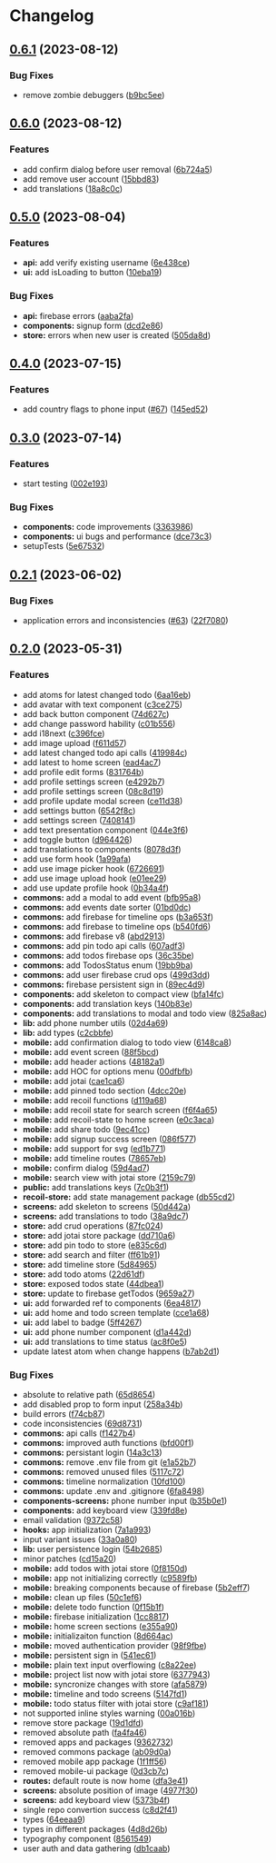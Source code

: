 # Changelog

## [0.6.1](https://github.com/leonelmeque/timelin/compare/v0.6.0...v0.6.1) (2023-08-12)


### Bug Fixes

* remove zombie debuggers ([b9bc5ee](https://github.com/leonelmeque/timelin/commit/b9bc5ee2b7eff01617bba9358bf75b6491c80c62))

## [0.6.0](https://github.com/leonelmeque/timelin/compare/v0.5.0...v0.6.0) (2023-08-12)


### Features

* add confirm dialog before user removal ([6b724a5](https://github.com/leonelmeque/timelin/commit/6b724a5df7d46f17608ed12247112e4cac17478a))
* add remove user account ([15bbd83](https://github.com/leonelmeque/timelin/commit/15bbd835f029b5b3cd58651304000cd95122c1a1))
* add translations ([18a8c0c](https://github.com/leonelmeque/timelin/commit/18a8c0c4b61af398df8d34cdc51d652ed063b870))

## [0.5.0](https://github.com/leonelmeque/timelin/compare/v0.4.0...v0.5.0) (2023-08-04)


### Features

* **api:** add verify existing username ([6e438ce](https://github.com/leonelmeque/timelin/commit/6e438ceb276201649cfe0b63f68618502fa96898))
* **ui:** add isLoading to button ([10eba19](https://github.com/leonelmeque/timelin/commit/10eba193146bc183eeb70dc857231ea372739982))


### Bug Fixes

* **api:** firebase errors ([aaba2fa](https://github.com/leonelmeque/timelin/commit/aaba2fad0b515ef0b7b8387aecb106d3d3e776a7))
* **components:** signup form ([dcd2e86](https://github.com/leonelmeque/timelin/commit/dcd2e86a50b61eae6296831f3ccffa3e68755f72))
* **store:** errors when new user is created ([505da8d](https://github.com/leonelmeque/timelin/commit/505da8d773a389cd01223a96895e514ae87c69fa))

## [0.4.0](https://github.com/leonelmeque/timelin/compare/v0.3.0...v0.4.0) (2023-07-15)


### Features

* add country flags to phone input ([#67](https://github.com/leonelmeque/timelin/issues/67)) ([145ed52](https://github.com/leonelmeque/timelin/commit/145ed523cba616c3d252afcb97052f051d9f8999))

## [0.3.0](https://github.com/leonelmeque/timelin/compare/v0.2.1...v0.3.0) (2023-07-14)


### Features

* start testing ([002e193](https://github.com/leonelmeque/timelin/commit/002e193e0e3fe67c66d101182ff28715bf9322e2))


### Bug Fixes

* **components:** code improvements ([3363986](https://github.com/leonelmeque/timelin/commit/3363986ee2c21ce6e2c34bbdad70dcea2a1b3737))
* **components:** ui bugs and performance ([dce73c3](https://github.com/leonelmeque/timelin/commit/dce73c362400b64602d0635ca6471b0f5679cf15))
* setupTests ([5e67532](https://github.com/leonelmeque/timelin/commit/5e675325bde5e05e66d00dbbb4eea56e7f7edef5))

## [0.2.1](https://github.com/leonelmeque/timelin/compare/v0.2.0...v0.2.1) (2023-06-02)


### Bug Fixes

* application errors and inconsistencies ([#63](https://github.com/leonelmeque/timelin/issues/63)) ([22f7080](https://github.com/leonelmeque/timelin/commit/22f7080b1a863311541969b3736fbbc2c997168b))

## [0.2.0](https://github.com/leonelmeque/timelin/compare/v0.1.0...v0.2.0) (2023-05-31)


### Features

* add atoms for latest changed todo ([6aa16eb](https://github.com/leonelmeque/timelin/commit/6aa16eb4221eb31fad8caf1907bd01c8dbd5faad))
* add avatar with text component ([c3ce275](https://github.com/leonelmeque/timelin/commit/c3ce27517d45a737fed15f1eb898b51a61ba40d0))
* add back button component ([74d627c](https://github.com/leonelmeque/timelin/commit/74d627c4735ae7d87e1eee4e33c8616e4e4fa7b5))
* add change password hability ([c01b556](https://github.com/leonelmeque/timelin/commit/c01b556577cd214241f676760b81789e753392c9))
* add i18next ([c396fce](https://github.com/leonelmeque/timelin/commit/c396fce001924065f08cb8292d65378f98240a25))
* add image upload ([f611d57](https://github.com/leonelmeque/timelin/commit/f611d57032cb769cafd1d33f940e133a138571b2))
* add latest changed todo api calls ([419984c](https://github.com/leonelmeque/timelin/commit/419984c6cbacdf87a6e73c8a7db1c271f0271a6b))
* add latest to home screen ([ead4ac7](https://github.com/leonelmeque/timelin/commit/ead4ac7e51c189946daeb373bf019bf150fa244f))
* add profile edit forms ([831764b](https://github.com/leonelmeque/timelin/commit/831764b67610d3680da1404f8664c833652080d2))
* add profile settings screen ([e4292b7](https://github.com/leonelmeque/timelin/commit/e4292b7f376c5f4a3945c77e5ebc8ccc854f5d10))
* add profile settings screen ([08c8d19](https://github.com/leonelmeque/timelin/commit/08c8d19e522be592c330d58842d1e923ac14f12d))
* add profile update modal screen ([ce11d38](https://github.com/leonelmeque/timelin/commit/ce11d38b7b4f0fee6da73ea4e942038d0bba78af))
* add settings button ([6542f8c](https://github.com/leonelmeque/timelin/commit/6542f8ca12b7be73caf6830d36a09e2542700e94))
* add settings screen ([7408141](https://github.com/leonelmeque/timelin/commit/74081410190ba8fdcf02ed7469a4371f8f59d4da))
* add text presentation component ([044e3f6](https://github.com/leonelmeque/timelin/commit/044e3f65f5a8ae1c9c2f9312d535d98f28727e24))
* add toggle button ([d964426](https://github.com/leonelmeque/timelin/commit/d964426471c8c02c7fb97303024107891fac348f))
* add translations to components ([8078d3f](https://github.com/leonelmeque/timelin/commit/8078d3fa6188ef43fc6ba67c22da270910409c8b))
* add use form hook ([1a99afa](https://github.com/leonelmeque/timelin/commit/1a99afa63dd0cf88977135e6e20d62d10fd76c83))
* add use image picker hook ([6726691](https://github.com/leonelmeque/timelin/commit/6726691388d4a5fd317d63f9970f29963c246d6c))
* add use image upload hook ([e01ee29](https://github.com/leonelmeque/timelin/commit/e01ee298866a2378e59411aec553fe7422811bc2))
* add use update profile hook ([0b34a4f](https://github.com/leonelmeque/timelin/commit/0b34a4f5b5166d083a0ef4369242c9ed1ce9d11c))
* **commons:** add a modal to add event ([bfb95a8](https://github.com/leonelmeque/timelin/commit/bfb95a87571174e07a7d61634d289f499a0ecdc9))
* **commons:** add events date sorter ([01bd0dc](https://github.com/leonelmeque/timelin/commit/01bd0dc1e9a49c2544141bea448186020ab0b630))
* **commons:** add firebase for timeline ops ([b3a653f](https://github.com/leonelmeque/timelin/commit/b3a653f0ff622ab316a64a0d247c91e0231e90a3))
* **commons:** add firebase to timeline ops ([b540fd6](https://github.com/leonelmeque/timelin/commit/b540fd6de118d507ffdafbc006a33636428de604))
* **commons:** add firebase v8 ([abd2913](https://github.com/leonelmeque/timelin/commit/abd2913d3fa7f35604052f2ecfc8521ac8798af5))
* **commons:** add pin todo api calls ([607adf3](https://github.com/leonelmeque/timelin/commit/607adf3c56d695911e9a7d913434661d22587472))
* **commons:** add todos firebase ops ([36c35be](https://github.com/leonelmeque/timelin/commit/36c35be2caa1b94444d71028460b547acfe23fa6))
* **commons:** add TodosStatus enum ([19bb9ba](https://github.com/leonelmeque/timelin/commit/19bb9ba6ba1f52813e131741146b04574326f408))
* **commons:** add user firebase crud ops ([499d3dd](https://github.com/leonelmeque/timelin/commit/499d3ddff6a0da5f3022fb3128352cdcd5a383c8))
* **commons:** firebase persistent sign in ([89ec4d9](https://github.com/leonelmeque/timelin/commit/89ec4d92af208cf1e9ccbd907b05499125826d15))
* **components:** add skeleton to compact view ([bfa14fc](https://github.com/leonelmeque/timelin/commit/bfa14fca8299aba7c19edd8e402ca80a5443f213))
* **components:** add translation keys ([140b83e](https://github.com/leonelmeque/timelin/commit/140b83e208e319c9bb6468e72b9fd0cd062b935f))
* **components:** add translations to modal and todo view ([825a8ac](https://github.com/leonelmeque/timelin/commit/825a8ac981b52e56cd83dfdd229bc0a3fdec0016))
* **lib:** add phone number utils ([02d4a69](https://github.com/leonelmeque/timelin/commit/02d4a69a671dcb96548f20c95ffdac0299d90496))
* **lib:** add types ([c2cbbfe](https://github.com/leonelmeque/timelin/commit/c2cbbfeea516a849b062cc6d2dc13db9819d2102))
* **mobile:** add confirmation dialog to todo view ([6148ca8](https://github.com/leonelmeque/timelin/commit/6148ca8fce94071bec078104b8d3f704547345b1))
* **mobile:** add event screen ([88f5bcd](https://github.com/leonelmeque/timelin/commit/88f5bcd4c35555343dbaf5fde2aac5536a1a9ad2))
* **mobile:** add header actions ([48182a1](https://github.com/leonelmeque/timelin/commit/48182a150985f4b27d4d9c02b5b87ae0771b2910))
* **mobile:** add HOC for options menu ([00dfbfb](https://github.com/leonelmeque/timelin/commit/00dfbfbc62b85f31a631d4299780e51d86f94ca6))
* **mobile:** add jotai ([cae1ca6](https://github.com/leonelmeque/timelin/commit/cae1ca6c278363320aa19a7af2f151684f8d5d5b))
* **mobile:** add pinned todo section ([4dcc20e](https://github.com/leonelmeque/timelin/commit/4dcc20e37cff44bc981fb81189b592899bf04df4))
* **mobile:** add recoil functions ([d119a68](https://github.com/leonelmeque/timelin/commit/d119a681b53be8c150f41bc1436d9a056eeecf37))
* **mobile:** add recoil state for search screen ([f6f4a65](https://github.com/leonelmeque/timelin/commit/f6f4a65501d8d855bcd4f623b13a7c3d1d11ed60))
* **mobile:** add recoil-state to home screen ([e0c3aca](https://github.com/leonelmeque/timelin/commit/e0c3aca2431db74addd0e617ddd168a422b01b61))
* **mobile:** add share todo ([9ec41cc](https://github.com/leonelmeque/timelin/commit/9ec41cc077bcefe03257f8fbeabe980ac9305d26))
* **mobile:** add signup success screen ([086f577](https://github.com/leonelmeque/timelin/commit/086f577f5ba028667951caf8a03fb770b1f240ce))
* **mobile:** add support for svg ([ed1b771](https://github.com/leonelmeque/timelin/commit/ed1b771763a70d7d9bed7467136a3b8c0daed94a))
* **mobile:** add timeline routes ([78657eb](https://github.com/leonelmeque/timelin/commit/78657ebaa8296c399e59bcd8ca7bc24c18539e56))
* **mobile:** confirm dialog ([59d4ad7](https://github.com/leonelmeque/timelin/commit/59d4ad712b23573c0b3a63f3a52a4c97365862ad))
* **mobile:** search view with jotai store ([2159c79](https://github.com/leonelmeque/timelin/commit/2159c797b2d38bdf4eb4c6f9b0a7db88363be7d4))
* **public:** add translations keys ([7c0b3f1](https://github.com/leonelmeque/timelin/commit/7c0b3f15cc66d3d664340d9eec54c8e4700af5b4))
* **recoil-store:** add state management package ([db55cd2](https://github.com/leonelmeque/timelin/commit/db55cd277d2d0eae17b297e2f136aca621c5842a))
* **screens:** add skeleton to screens ([50d442a](https://github.com/leonelmeque/timelin/commit/50d442abd7e86a9af54ba92eb3e1867efb841722))
* **screens:** add translations to todo ([38a9dc7](https://github.com/leonelmeque/timelin/commit/38a9dc757785c41cdf70faeb02a44c4410a6bc53))
* **store:** add crud operations ([87fc024](https://github.com/leonelmeque/timelin/commit/87fc0242e20436857c037c435c90ac8dca24bafe))
* **store:** add jotai store package ([dd710a6](https://github.com/leonelmeque/timelin/commit/dd710a6b77c0c3c210c7dbdb526a2f93c42ca683))
* **store:** add pin todo to store ([e835c6d](https://github.com/leonelmeque/timelin/commit/e835c6d23517194a83e590268cfb2c63a68ddd6f))
* **store:** add search and filter ([ff61b91](https://github.com/leonelmeque/timelin/commit/ff61b91c499cab38f1b08ce349be4240e7d7e8f1))
* **store:** add timeline store ([5d84965](https://github.com/leonelmeque/timelin/commit/5d84965f5e81db23ba81b6700d1922db54ed6249))
* **store:** add todo atoms ([22d61df](https://github.com/leonelmeque/timelin/commit/22d61df2d06abb3e0b963d125bbec4183ba2b3f9))
* **store:** exposed todos state ([44dbea1](https://github.com/leonelmeque/timelin/commit/44dbea1ec3a72093ef494463459edb2df27c2f86))
* **store:** update to firebase getTodos ([9659a27](https://github.com/leonelmeque/timelin/commit/9659a279a84bfeb547bd85eda539431074ecbef6))
* **ui:** add forwarded ref to components ([6ea4817](https://github.com/leonelmeque/timelin/commit/6ea4817d9a4706302844f3faea79be4e4b1ec5d9))
* **ui:** add home and todo screen template ([cce1a68](https://github.com/leonelmeque/timelin/commit/cce1a6881951476b82ce4bcb9f3c531beff6cf0b))
* **ui:** add label to badge ([5ff4267](https://github.com/leonelmeque/timelin/commit/5ff42678d296712a855fd5bde0ea4485b3526f57))
* **ui:** add phone number component ([d1a442d](https://github.com/leonelmeque/timelin/commit/d1a442d8ea8f43401069a2dedb33bce56bc855c6))
* **ui:** add translations to time status ([ac8f0e5](https://github.com/leonelmeque/timelin/commit/ac8f0e586789c86c1a8cc15efdef40616ccfabba))
* update latest atom when change happens ([b7ab2d1](https://github.com/leonelmeque/timelin/commit/b7ab2d136fe889890880fab8467043816f2f7fd9))


### Bug Fixes

* absolute to relative path ([65d8654](https://github.com/leonelmeque/timelin/commit/65d86544ad5bb3ab34eafa3b3f648d943d585e55))
* add disabled prop to form input ([258a34b](https://github.com/leonelmeque/timelin/commit/258a34b01796e5ae21e7da33098d3a1081ff4ce9))
* build errors ([f74cb87](https://github.com/leonelmeque/timelin/commit/f74cb87b46d0e0debbc140cfba70382f4eacf376))
* code inconsistencies ([69d8731](https://github.com/leonelmeque/timelin/commit/69d87311a55666170217212aecebcec1a003bf61))
* **commons:** api calls ([f1427b4](https://github.com/leonelmeque/timelin/commit/f1427b4872ab2211f2404841b40f0f3949f577df))
* **commons:** improved auth functions ([bfd00f1](https://github.com/leonelmeque/timelin/commit/bfd00f1792f0bc3110a2e12db75af25e84685771))
* **commons:** persistant login ([14a3c13](https://github.com/leonelmeque/timelin/commit/14a3c1391b05b652c38cc49979fd7a3953e54ee8))
* **commons:** remove .env file from git ([e1a52b7](https://github.com/leonelmeque/timelin/commit/e1a52b732f985368db95b53ed50fdba91f2a0c29))
* **commons:** removed unused files ([5117c72](https://github.com/leonelmeque/timelin/commit/5117c72da111b927591e90aed27ae702c8000053))
* **commons:** timeline normalization ([10fd100](https://github.com/leonelmeque/timelin/commit/10fd1003d154f781065970d204ed723a4fd40fd7))
* **commons:** update .env and .gitignore ([6fa8498](https://github.com/leonelmeque/timelin/commit/6fa849871bd43e0631e1804efe11b5575f6ead97))
* **components-screens:** phone number input ([b35b0e1](https://github.com/leonelmeque/timelin/commit/b35b0e1c3781fd0a48aa48a525f4d29cf3069b0f))
* **components:** add keyboard view ([339fd8e](https://github.com/leonelmeque/timelin/commit/339fd8e9f90dbae16fa0b658fdb08ab0a39105f4))
* email validation ([9372c58](https://github.com/leonelmeque/timelin/commit/9372c580e3e507139ed639b3698b4ea8d8b2df24))
* **hooks:** app initialization ([7a1a993](https://github.com/leonelmeque/timelin/commit/7a1a993d74a4f54871cfb0ad979b6a3dcb3cdefb))
* input variant issues ([33a0a80](https://github.com/leonelmeque/timelin/commit/33a0a80b625089f9532714683f7e1e656019dd0b))
* **lib:** user persistence login ([54b2685](https://github.com/leonelmeque/timelin/commit/54b2685267331912267033e64a2fb820aa7bab07))
* minor patches ([cd15a20](https://github.com/leonelmeque/timelin/commit/cd15a20c2b94044686dfcc0d39d3925cd980adeb))
* **mobile:** add todos with jotai store ([0f8150d](https://github.com/leonelmeque/timelin/commit/0f8150d4d110c23423df4d421eaba1f34b07b486))
* **mobile:** app not initializing correctly ([c9589fb](https://github.com/leonelmeque/timelin/commit/c9589fb5d830cd4bac5e016016ec61da7902868f))
* **mobile:** breaking components because of firebase ([5b2eff7](https://github.com/leonelmeque/timelin/commit/5b2eff7e38c472c095263dd31061105fc1552d2c))
* **mobile:** clean up files ([50c1ef6](https://github.com/leonelmeque/timelin/commit/50c1ef6e421831f0b3a78de1a7a677d99b83f352))
* **mobile:** delete todo function ([0f15b1f](https://github.com/leonelmeque/timelin/commit/0f15b1fffd094b88349ad32b859fda841d675934))
* **mobile:** firebase initialization ([1cc8817](https://github.com/leonelmeque/timelin/commit/1cc8817c307f096ed26f822ed9fcb0bf7eeb4e5a))
* **mobile:** home screen sections ([e355a90](https://github.com/leonelmeque/timelin/commit/e355a90a21f9a6563164e41666870fc4069b504b))
* **mobile:** initializaiton function ([8d664ac](https://github.com/leonelmeque/timelin/commit/8d664ac09d17066419b694a6f738a3829f436ef2))
* **mobile:** moved authentication provider ([98f9fbe](https://github.com/leonelmeque/timelin/commit/98f9fbea8e734cde52d9f5acfaca56194fe9acf9))
* **mobile:** persistent sign in ([541ec61](https://github.com/leonelmeque/timelin/commit/541ec61e2f9f929e635e37cd09c8107e320059d5))
* **mobile:** plain text input overflowing ([c8a22ee](https://github.com/leonelmeque/timelin/commit/c8a22eeed7a76597ab598e115e8dc98796f3330b))
* **mobile:** project list now with jotai store ([6377943](https://github.com/leonelmeque/timelin/commit/63779435c010961cb69001acbec263bce8fbca1c))
* **mobile:** syncronize changes with store ([afa5879](https://github.com/leonelmeque/timelin/commit/afa587905f61b6f42169d4808536f73841fbbbf7))
* **mobile:** timeline and todo screens ([5147fd1](https://github.com/leonelmeque/timelin/commit/5147fd12fcf6fd6e31260d208c0027da8b1a313c))
* **mobile:** todo status filter with jotai store ([c9af181](https://github.com/leonelmeque/timelin/commit/c9af1811220f12ae632f56610068362e11bf7402))
* not supported inline styles warning ([00a016b](https://github.com/leonelmeque/timelin/commit/00a016bb03dea274f08687f714eca93b46521377))
* remove store package ([19d1dfd](https://github.com/leonelmeque/timelin/commit/19d1dfda8be7470718521f1fdd0f149ed5c1e841))
* removed absolute path ([fa4fa46](https://github.com/leonelmeque/timelin/commit/fa4fa462bfa52cf20e4e1e62cb4b9973794b0d75))
* removed apps and packages ([9362732](https://github.com/leonelmeque/timelin/commit/93627326c80aaea915c06253ab3dc04d9b12cf3c))
* removed commons package ([ab09d0a](https://github.com/leonelmeque/timelin/commit/ab09d0a59a13985525fe6da504a6ae151913f047))
* removed mobile app package ([1f1ff56](https://github.com/leonelmeque/timelin/commit/1f1ff5619564de57980a65c49dd6aef3a0bcb6d3))
* removed mobile-ui package ([0d3cb7c](https://github.com/leonelmeque/timelin/commit/0d3cb7c9bdf53a86a43733975ee7a16b86573787))
* **routes:** default route is now home ([dfa3e41](https://github.com/leonelmeque/timelin/commit/dfa3e417470d9c4c2dd54d5e09f1cdf4c49cfce7))
* **screens:** absolute position of image ([4977f30](https://github.com/leonelmeque/timelin/commit/4977f3089a0e0f552859453babe12a00c8dd6bf5))
* **screens:** add keyboard view ([5373b4f](https://github.com/leonelmeque/timelin/commit/5373b4feb792351b67f802ad3ff360ff4454882f))
* single repo convertion success ([c8d2f41](https://github.com/leonelmeque/timelin/commit/c8d2f41c45609befc8eb79f6ff66e4100d610d57))
* types ([64eeaa9](https://github.com/leonelmeque/timelin/commit/64eeaa900e02234beb3f5235b9f96c18a581d053))
* types in different packages ([4d8d26b](https://github.com/leonelmeque/timelin/commit/4d8d26bf6b57d83c60935def9af9c0d1f38aee97))
* typography component ([8561549](https://github.com/leonelmeque/timelin/commit/85615497ab93dd6e3aa7fc47170721fc829a392d))
* user auth and data gathering ([db1caab](https://github.com/leonelmeque/timelin/commit/db1caabff20beb9a40832016a65a8d70b42d3a7c))

